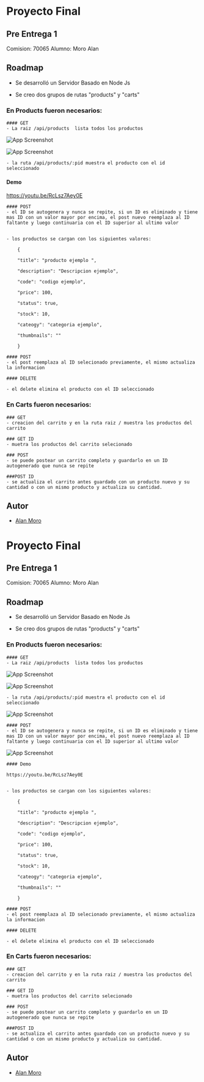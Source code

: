 
# Proyecto Final

## Pre Entrega 1

Comision:  70065
Alumno: Moro Alan


## Roadmap

- Se desarrolló un Servidor Basado en Node Js

- Se creo dos grupos de rutas "products" y "carts"

### En Products fueron necesarios: 
    #### GET
    - La raiz /api/products  lista todos los productos

![App Screenshot](https://github.com/alanmorog/Bakend70065/blob/master/assets/screenshots/productujson.PNG?raw=true)

![App Screenshot](https://github.com/alanmorog/Bakend70065/blob/master/assets/screenshots/productsPOSTMAN.PNG?raw=true)

    - la ruta /api/products/:pid muestra el producto con el id seleccionado

#### Demo

https://youtu.be/RcLsz7Aey0E

    #### POST
    - el ID se autogenera y nunca se repite, si un ID es eliminado y tiene mas ID con un valor mayor por encima, el post nuevo reemplaza al ID faltante y luego continuaria con el ID superior al ultimo valor

    
    - los productos se cargan con los siguientes valores:

        {

        "title": "producto ejemplo ",

        "description": "Descripcion ejemplo",

        "code": "codigo ejemplo",

        "price": 100,

        "status": true,

        "stock": 10,

        "cateogy": "categoria ejemplo",

        "thumbnails": ""

        }

    #### POST
    - el post reemplaza al ID selecionado previamente, el mismo actualiza la informacion

    #### DELETE

    - el delete elimina el producto con el ID seleccionado


### En Carts fueron necesarios: 
    ### GET
    - creacion del carrito y en la ruta raiz / muestra los productos del carrito

    ### GET ID
    - muetra los productos del carrito selecionado

    ### POST
    - se puede postear un carrito completo y guardarlo en un ID autogenerado que nunca se repite

    ###POST ID
    - se actualiza el carrito antes guardado con un producto nuevo y su cantidad o con un mismo producto y actualiza su cantidad.
## Autor

- [Alan Moro](https://github.com/alanmorog)



# Proyecto Final

## Pre Entrega 1

Comision:  70065
Alumno: Moro Alan


## Roadmap

- Se desarrolló un Servidor Basado en Node Js

- Se creo dos grupos de rutas "products" y "carts"

### En Products fueron necesarios: 
    #### GET
    - La raiz /api/products  lista todos los productos

![App Screenshot](https://github.com/alanmorog/Bakend70065/blob/master/assets/screenshots/productujson.PNG?raw=true)

![App Screenshot](https://github.com/alanmorog/Bakend70065/blob/master/assets/screenshots/productsPOSTMAN.PNG?raw=true)

    - la ruta /api/products/:pid muestra el producto con el id seleccionado

![App Screenshot](https://github.com/alanmorog/Bakend70065/blob/master/assets/screenshots/producID.PNG?raw=true)

    #### POST
    - el ID se autogenera y nunca se repite, si un ID es eliminado y tiene mas ID con un valor mayor por encima, el post nuevo reemplaza al ID faltante y luego continuaria con el ID superior al ultimo valor

![App Screenshot](https://github.com/alanmorog/Bakend70065/blob/master/assets/screenshots/products%20sin%20id2.PNG?raw=true)

    #### Demo

    https://youtu.be/RcLsz7Aey0E

    
    - los productos se cargan con los siguientes valores:

        {

        "title": "producto ejemplo ",

        "description": "Descripcion ejemplo",

        "code": "codigo ejemplo",

        "price": 100,

        "status": true,

        "stock": 10,

        "cateogy": "categoria ejemplo",

        "thumbnails": ""

        }

    #### POST
    - el post reemplaza al ID selecionado previamente, el mismo actualiza la informacion

    #### DELETE

    - el delete elimina el producto con el ID seleccionado


### En Carts fueron necesarios: 
    ### GET
    - creacion del carrito y en la ruta raiz / muestra los productos del carrito

    ### GET ID
    - muetra los productos del carrito selecionado

    ### POST
    - se puede postear un carrito completo y guardarlo en un ID autogenerado que nunca se repite

    ###POST ID
    - se actualiza el carrito antes guardado con un producto nuevo y su cantidad o con un mismo producto y actualiza su cantidad.
## Autor

- [Alan Moro](https://github.com/alanmorog)


